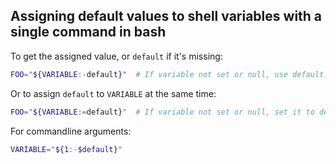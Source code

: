 ## Assigning default values to shell variables with a single command in bash

To get the assigned value, or `default` if it's missing:

```sh
FOO="${VARIABLE:-default}"  # If variable not set or null, use default.
```

Or to assign `default` to `VARIABLE` at the same time:

```sh
FOO="${VARIABLE:=default}"  # If variable not set or null, set it to default.
```

For commandline arguments:

```sh
VARIABLE="${1:-$default}"
```